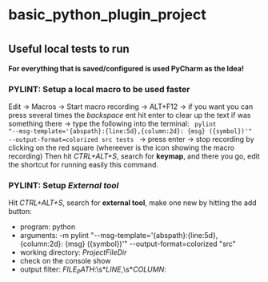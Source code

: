 # basic_python_plugin_project

#

## Useful local tests to run 
**For everything that is saved/configured is used PyCharm as the Idea!** 

### PYLINT: Setup a local macro to be used faster
Edit -> Macros -> Start macro recording -> ALT+F12 -> if you want you can press several times the *backspace* ent hit
 enter to clear up the text if was something there -> type the following into the terminal: <code>
 pylint "--msg-template='{abspath}:{line:5d},{column:2d}: {msg} ({symbol})'" --output-format=colorized src tests </code>
-> press enter -> stop recording by clicking on the red square (whereever is the icon showing the macro recording)
Then hit *CTRL+ALT+S*, search for **keymap**, and there you go, edit the shortcut for running easily this command.

### PYLINT: Setup *External tool*
Hit *CTRL+ALT+S*, search for **external tool**, make one new by hitting the add button:
 * program: python
 * arguments: -m pylint "--msg-template='{abspath}:{line:5d},{column:2d}: {msg} ({symbol})'" --output-format=colorized "src"
 * working directory: $ProjectFileDir$
 * check on the console show
 * output filter: $FILE_PATH$:\s*$LINE$\,\s*$COLUMN$: